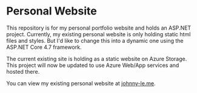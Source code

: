 # Personal Website

This repository is for my personal portfolio website and holds an ASP.NET project.
Currently, my existing personal website is only holding static html files and styles. But I'd like to change this into a dynamic one using the ASP.NET Core 4.7 framework.

The current existing site is holding as a static website on Azure Storage. This project will now be updated to use Azure Web/App services and hosted there.

You can view my existing personal website at [johnny-le.me](https://johnny-le.azureedge.net/).
